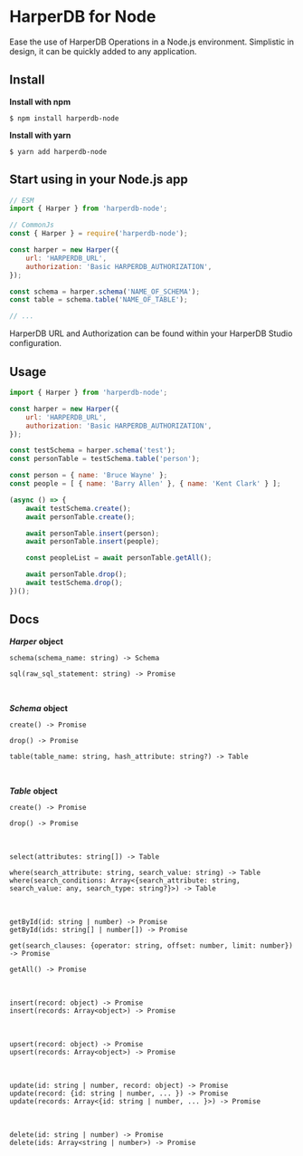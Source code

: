 # HarperDB for Node

Ease the use of HarperDB Operations in a Node.js environment. Simplistic in design, it can be quickly added to any application.

## Install

**Install with npm**
```
$ npm install harperdb-node
```
**Install with yarn**
```
$ yarn add harperdb-node
```

## Start using in your Node.js app

```js
// ESM
import { Harper } from 'harperdb-node';

// CommonJs
const { Harper } = require('harperdb-node');

const harper = new Harper({
    url: 'HARPERDB_URL',
    authorization: 'Basic HARPERDB_AUTHORIZATION',
});

const schema = harper.schema('NAME_OF_SCHEMA');
const table = schema.table('NAME_OF_TABLE');

// ...
```

HarperDB URL and Authorization can be found within your HarperDB Studio configuration.

## Usage

```js
import { Harper } from 'harperdb-node';

const harper = new Harper({
    url: 'HARPERDB_URL',
    authorization: 'Basic HARPERDB_AUTHORIZATION',
});

const testSchema = harper.schema('test');
const personTable = testSchema.table('person');

const person = { name: 'Bruce Wayne' };
const people = [ { name: 'Barry Allen' }, { name: 'Kent Clark' } ];

(async () => {
	await testSchema.create();
    await personTable.create();

    await personTable.insert(person);
    await personTable.insert(people);

    const peopleList = await personTable.getAll();

    await personTable.drop();
    await testSchema.drop();
})();
```

## Docs

***Harper*** **object**
```
schema(schema_name: string) -> Schema
```
```
sql(raw_sql_statement: string) -> Promise
```

**&nbsp;&nbsp;**

***Schema*** **object**
```
create() -> Promise
```
```
drop() -> Promise
```
```
table(table_name: string, hash_attribute: string?) -> Table
```

**&nbsp;&nbsp;**

***Table*** **object**
```
create() -> Promise
```
```
drop() -> Promise
```
**&nbsp;&nbsp;**
```
select(attributes: string[]) -> Table
```
```
where(search_attribute: string, search_value: string) -> Table
where(search_conditions: Array<{search_attribute: string, search_value: any, search_type: string?}>) -> Table
```
**&nbsp;&nbsp;**
```
getById(id: string | number) -> Promise
getById(ids: string[] | number[]) -> Promise
```
```
get(search_clauses: {operator: string, offset: number, limit: number}) -> Promise
```
```
getAll() -> Promise
```
**&nbsp;&nbsp;**
```
insert(record: object) -> Promise
insert(records: Array<object>) -> Promise
```
**&nbsp;&nbsp;**
```
upsert(record: object) -> Promise
upsert(records: Array<object>) -> Promise
```
**&nbsp;&nbsp;**
```
update(id: string | number, record: object) -> Promise
update(record: {id: string | number, ... }) -> Promise
update(records: Array<{id: string | number, ... }>) -> Promise
```
**&nbsp;&nbsp;**
```
delete(id: string | number) -> Promise
delete(ids: Array<string | number>) -> Promise
```